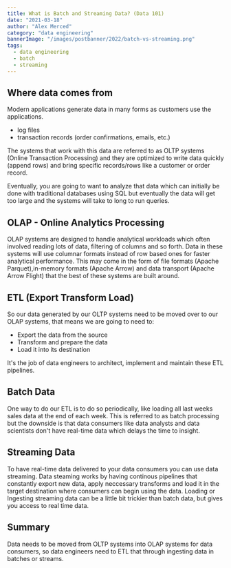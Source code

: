 ```yaml
---
title: What is Batch and Streaming Data? (Data 101)
date: "2021-03-18"
author: "Alex Merced"
category: "data engineering"
bannerImage: "/images/postbanner/2022/batch-vs-streaming.png"
tags:
  - data engineering
  - batch
  - streaming
---
```




## Where data comes from

Modern applications generate data in many forms as customers use the applications.

- log files
- transaction records (order confirmations, emails, etc.)

The systems that work with this data are referred to as OLTP systems (Online Transaction Processing) and they are optimized to write data quickly (append rows) and bring specific records/rows like a customer or order record.

Eventually, you are going to want to analyze that data which can initially be done with traditional databases using SQL but eventually the data will get too large and the systems will take to long to run queries.

## OLAP - Online Analytics Processing

OLAP systems are designed to handle analytical workloads which often involved reading lots of data, filtering of columns and so forth. Data in these systems will use columnar formats instead of row based ones for faster analytical performance. This may come in the form of file formats (Apache Parquet),in-memory formats (Apache Arrow) and data transport (Apache Arrow Flight) that the best of these systems are built around.

## ETL (Export Transform Load)

So our data generated by our OLTP systems need to be moved over to our OLAP systems, that means we are going to need to:

- Export the data from the source
- Transform and prepare the data
- Load it into its destination

It's the job of data engineers to architect, implement and maintain these ETL pipelines.

## Batch Data

One way to do our ETL is to do so periodically, like loading all last weeks sales data at the end of each week. This is referred to as batch processing but the downside is that data consumers like data analysts and data scientists don't have real-time data which delays the time to insight.

## Streaming Data

To have real-time data delivered to your data consumers you can use data streaming. Data steaming works by having continous pipelines that constantly export new data, apply neccessary transforms and load it in the target destination where consumers can begin using the data. Loading or Ingesting streaming data can be a little bit trickier than batch data, but gives you access to real time data.

## Summary

Data needs to be moved from OLTP systems into OLAP systems for data consumers, so data engineers need to ETL that through ingesting data in batches or streams.
